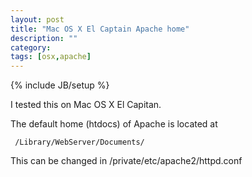 ```yaml
---
layout: post
title: "Mac OS X El Captain Apache home"
description: ""
category: 
tags: [osx,apache]
---
```

{% include JB/setup %}

I tested this on Mac OS X El Capitan.

The default home (htdocs) of Apache is located at

     /Library/WebServer/Documents/

This can be changed in /private/etc/apache2/httpd.conf


